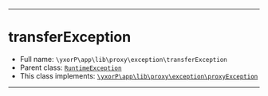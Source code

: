 ***

# transferException

* Full name: `\yxorP\app\lib\proxy\exception\transferException`
* Parent class: [`RuntimeException`](../../../../../RuntimeException.md)
* This class implements:
  [`\yxorP\app\lib\proxy\exception\proxyException`](./proxyException.md)

***

